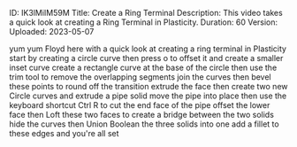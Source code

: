 ID: IK3lMiIM59M
Title: Create a Ring Terminal
Description: This video takes a quick look at creating a Ring Terminal in Plasticity.
Duration: 60
Version: 
Uploaded: 2023-05-07

yum yum
Floyd here with a quick look at creating
a ring terminal in Plasticity start by
creating a circle curve then press o to
offset it and create a smaller inset
curve create a rectangle curve at the
base of the circle then use the trim
tool to remove the overlapping segments
join the curves then bevel these points
to round off the transition extrude the
face then create two new Circle curves
and extrude a pipe solid
move the pipe into place
then use the keyboard shortcut Ctrl R to
cut the end face of the pipe offset the
lower face
then Loft these two faces to create a
bridge between the two solids
hide the curves then Union Boolean the
three solids into one
add a fillet to these edges and you're
all set

